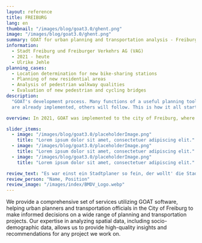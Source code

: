 ```yaml
---
layout: reference
title: FREIBURG
lang: en
thumbnail: "/images/blog/goat3.0/ghent.png"
image: "/images/blog/goat3.0/ghent.png"
summary: GOAT for urban planning and transportation analysis - Freiburg, Germany
information:
  - Stadt Freiburg und Freiburger Verkehrs AG (VAG)
  - 2021 - heute
  - Ulrike Jehle
planning_cases:
  - Location determination for new bike-sharing stations
  - Planning of new residential areas
  - Analysis of pedestrian walkway qualities
  - Evaluation of new pedestrian and cycling bridges
description:
  "GOAT's development process. Many functions of a useful planning tool
  are already implemented, others will follow. This is how it all started:"

overview: In 2021, GOAT was implemented to the city of Freiburg, where it was developed with new features as part of an innovation project. Since then, the software has been used by the City of Freiburg's Urban Planning Department and the VAG, among others, to conduct needs and location analyses for new bike-sharing stations. A wide range of spatial data, including socio-demographic data, is used for this purpose.

slider_items:
  - image: "/images/blog/goat3.0/placeholderImage.png"
    title: "Lorem ipsum dolor sit amet, consectetuer adipiscing elit."
  - image: "/images/blog/goat3.0/placeholderImage.png"
    title: "Lorem ipsum dolor sit amet, consectetuer adipiscing elit."
  - image: "/images/blog/goat3.0/placeholderImage.png"
    title: "Lorem ipsum dolor sit amet, consectetuer adipiscing elit."

review_text: "Es war einst ein Stadtplaner so fein, der wollt' die Stadt schöner und sicherer sein.Er baute eine Straße, zwei und drei, doch seine Pläne waren am Ende nie.Jetzt lebt er in einem Verkehrsalbtraum allein."
review_person: "Name, Position"
review_image: "/images/index/BMDV_Logo.webp"
---
```


We provide a comprehensive set of services utilizing GOAT software, helping urban planners and transportation officials in the City of Freiburg to make informed decisions on a wide range of planning and transportation projects. Our expertise in analyzing spatial data, including socio-demographic data, allows us to provide high-quality insights and recommendations for any project we work on.